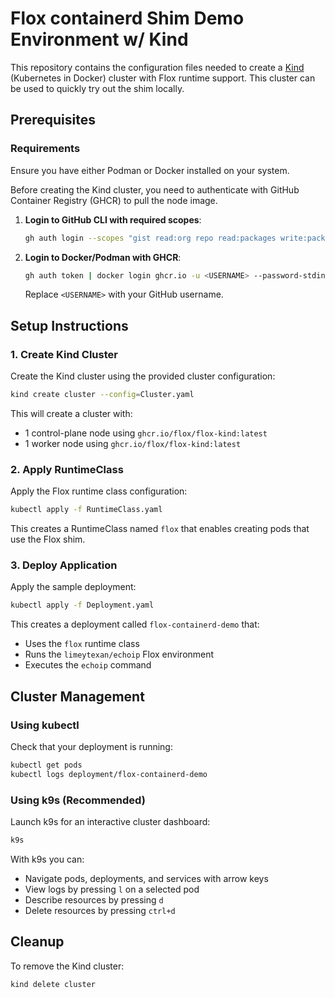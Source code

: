 # Flox containerd Shim Demo Environment w/ Kind

This repository contains the configuration files needed to create a [Kind](https://kind.sigs.k8s.io/) (Kubernetes in Docker) cluster with Flox runtime support. This cluster can be used to quickly try out the shim locally.

## Prerequisites

### Requirements

Ensure you have either Podman or Docker installed on your system.

Before creating the Kind cluster, you need to authenticate with GitHub Container Registry (GHCR) to pull the node image.

1. **Login to GitHub CLI with required scopes**:
   ```bash
   gh auth login --scopes "gist read:org repo read:packages write:packages"
   ```

2. **Login to Docker/Podman with GHCR**:
   ```bash
   gh auth token | docker login ghcr.io -u <USERNAME> --password-stdin
   ```

   Replace `<USERNAME>` with your GitHub username.

## Setup Instructions

### 1. Create Kind Cluster

Create the Kind cluster using the provided cluster configuration:

```bash
kind create cluster --config=Cluster.yaml
```

This will create a cluster with:
- 1 control-plane node using `ghcr.io/flox/flox-kind:latest`
- 1 worker node using `ghcr.io/flox/flox-kind:latest`

### 2. Apply RuntimeClass

Apply the Flox runtime class configuration:

```bash
kubectl apply -f RuntimeClass.yaml
```

This creates a RuntimeClass named `flox` that enables creating pods that use the Flox shim.

### 3. Deploy Application

Apply the sample deployment:

```bash
kubectl apply -f Deployment.yaml
```

This creates a deployment called `flox-containerd-demo` that:
- Uses the `flox` runtime class
- Runs the `limeytexan/echoip` Flox environment
- Executes the `echoip` command

## Cluster Management

### Using kubectl

Check that your deployment is running:

```bash
kubectl get pods
kubectl logs deployment/flox-containerd-demo
```

### Using k9s (Recommended)

Launch k9s for an interactive cluster dashboard:

```bash
k9s
```

With k9s you can:
- Navigate pods, deployments, and services with arrow keys
- View logs by pressing `l` on a selected pod
- Describe resources by pressing `d`
- Delete resources by pressing `ctrl+d`

## Cleanup

To remove the Kind cluster:

```bash
kind delete cluster
```
